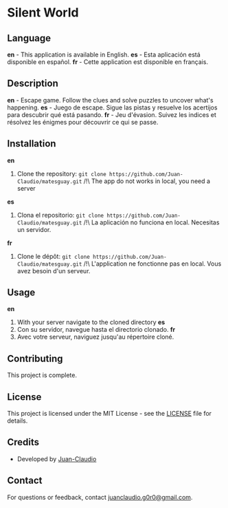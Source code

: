 # Silent World

## Language
**en** - This application is available in English.
**es** - Esta aplicación está disponible en español.
**fr** - Cette application est disponible en français.

## Description
**en** - Escape game. Follow the clues and solve puzzles to uncover what's happening.
**es** - Juego de escape. Sigue las pistas y resuelve los acertijos para descubrir qué está pasando.
**fr** - Jeu d'évasion. Suivez les indices et résolvez les énigmes pour découvrir ce qui se passe.

## Installation
**en**
1. Clone the repository: `git clone https://github.com/Juan-Claudio/matesguay.git`
/!\ The app do not works in local, you need a server

**es**
1. Clona el repositorio: `git clone https://github.com/Juan-Claudio/matesguay.git`
/!\ La aplicación no funciona en local. Necesitas un servidor.

**fr**
1. Clone le dépôt: `git clone https://github.com/Juan-Claudio/matesguay.git`
/!\ L'application ne fonctionne pas en local. Vous avez besoin d'un serveur.

## Usage
**en**
1. With your server navigate to the cloned directory
**es**
1. Con su servidor, navegue hasta el directorio clonado.
**fr**
1. Avec votre serveur, naviguez jusqu'au répertoire cloné.

## Contributing
This project is complete.

## License
This project is licensed under the MIT License - see the [LICENSE](LICENSE) file for details.

## Credits
- Developed by [Juan-Claudio](https://github.com/Juan-Claudio)

## Contact
For questions or feedback, contact [juanclaudio.g0r0@gmail.com](mailto:angeelric@gmail.com).
